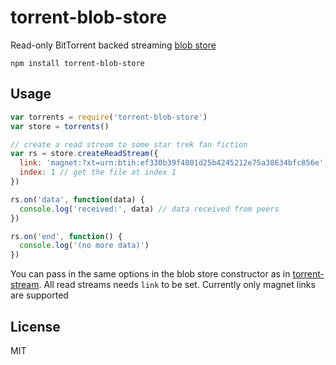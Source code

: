 # torrent-blob-store

Read-only BitTorrent backed streaming [blob store](https://github.com/maxogden/abstract-blob-store)

```
npm install torrent-blob-store
```

## Usage

``` js
var torrents = require('torrent-blob-store')
var store = torrents()

// create a read stream to some star trek fan fiction
var rs = store.createReadStream({
  link: 'magnet:?xt=urn:btih:ef330b39f4801d25b4245212e75a38634bfc856e',
  index: 1 // get the file at index 1
})

rs.on('data', function(data) {
  console.log('received:', data) // data received from peers
})

rs.on('end', function() {
  console.log('(no more data)')
})
```

You can pass in the same options in the blob store constructor as in [torrent-stream](https://github.com/mafintosh/torrent-stream).
All read streams needs `link` to be set. Currently only magnet links are supported

## License

MIT

